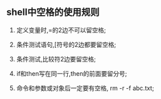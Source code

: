 ## shell中空格的使用规则

1. 定义变量时,=的2边不可以留空格;

2. 条件测试语句,[符号的2边都要留空格;

3. 条件测试,比较符2边要留空格;

4. if和then写在同一行,then的前面要留分号;

5. 命令和参数或对象后一定要有空格, rm -r -f abc.txt;

   

